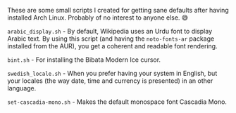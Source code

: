 These are some small scripts I created for getting sane defaults after having installed Arch Linux. Probably of no interest to anyone else. 😅

`arabic_display.sh` - By default, Wikipedia uses an Urdu font to display Arabic text. By using this script (and having the `noto-fonts-ar` package installed from the AUR), you get a coherent and readable font rendering.

`bint.sh` - For installing the Bibata Modern Ice cursor.

`swedish_locale.sh` - When you prefer having your system in English, but your locales (the way date, time and currency is presented) in an other language.

`set-cascadia-mono.sh` - Makes the default monospace font Cascadia Mono.

